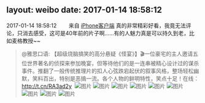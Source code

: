 layout: weibo
date: 2017-01-14 18:58:12
---
<meta name="referrer" content="no-referrer" />

2017-01-14 18:58:12  &nbsp;&nbsp;&nbsp;&nbsp;&nbsp;&nbsp; 来自 <a href="http://app.weibo.com/t/feed/9ksdit" rel="nofollow">iPhone客户端</a>
真的非常精彩好看，我竟无法评论，只消去感受，这可是40年前的片子啊……有的人魅力真是可以持久到老，比如麦格教授~~
>  @雅思口语: 【超级烧脑搞笑的高分悬疑《怪宴》】🎬一位豪宅的主人邀请五位世界著名的侦探来参加晚宴，但等待他们的是一连串被精心设计过的谋杀事件。推翻了一般传统推理片的扣人心弦跌宕起伏的叙事风格，整场轻松幽默，笑料百出，特别是恶搞一流。各个人物的鲜明特性，笑点十足！在线：http://t.cn/RA3ad2y ​​​
>  ![图片](https://wx4.sinaimg.cn/large/693e7542ly1fbj3jm3aw3j20go0ccacc.jpg)
>  ![图片](https://wx1.sinaimg.cn/large/693e7542ly1fbj3jme2trj20go0bhq4b.jpg)
>  ![图片](https://wx3.sinaimg.cn/large/693e7542ly1fbj3jmq0ryj20go0cs0ud.jpg)
>  ![图片](https://wx4.sinaimg.cn/large/693e7542ly1fbj3jn3xt3j20go0cognt.jpg)
>  ![图片](https://wx2.sinaimg.cn/large/693e7542ly1fbj3jngs6yj20go0cqjt1.jpg)
>  ![图片](https://wx4.sinaimg.cn/large/693e7542ly1fbj3jlq5zoj20go0cqt9w.jpg)
>  ![图片](https://wx1.sinaimg.cn/large/693e7542ly1fbj3jnse42j20fz0bz75t.jpg)
>  ![图片](https://wx2.sinaimg.cn/large/693e7542ly1fbj3jo7hz9j20go0cqq4y.jpg)
>  ![图片](https://wx1.sinaimg.cn/large/693e7542ly1fbj3jokj2nj20go0cljsj.jpg)
